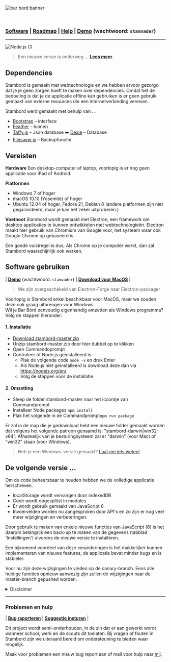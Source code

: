 ![bar bord banner](https://raw.githubusercontent.com/lennertderyck/bar-board/master/branding/banner.png)

<br>

### [Software](#software) | [Roadmap](#roadmap) | [Help](#problemen-en-hulp) | [Demo](https://stambord.haegepoorters.be/src/) (wachtwoord: ```stamvader```)

---
![Node.js CI](https://github.com/lennertderyck/stambord/workflows/Node.js%20CI/badge.svg)
> Een nieuwe versie is onderweg ... [**Lees meer**](#de-volgende-versie-)

## Dependencies
Stambord is gemaakt met webtechnologie en we hebben ervoor gezorgd dat je je geen zorgen hoeft te maken over dependencies. Omdat het de bedoeling is dat je de applicatie offline kan gebruiken is er geen gebruik gemaakt van externe resources die een internetverbinding vereisen.

Stambord werd gemaakt met behulp van ...
- [Bootstrap](https://getbootstrap.com/) – interface
- [Feather](https://feathericons.com/) – Iconen
- [Taffy.js](http://taffydb.com/) – Json database ➡️ [Dexie](https://dexie.org/) – Database
- [Filesaver.js](https://github.com/eligrey/FileSaver.js/) – Backupfunctie

## Vereisten

**Hardware**
Een desktop-computer of laptop, voorlopig is er nog geen applicatie voor iPad of Android.

**Platformen**
- Windows 7 of hoger
- macOS 10.10 (Yosemite) of hoger
- Ubuntu 12.04 of hoger, Fedora 21, Debian 8 (andere platformen zijn niet gegarandeerd, maar je kan het zeker uitproberen.)

**Voetnoot**
Stambord wordt gemaakt met Electron, een framework om desktop applicaties te kunnen ontwikkelen met webtechnologieën. Electron maakt hier gebruik van Chromium van Google voor, het systeem waar ook Google Chrome op gebaseerd is.

Een goede vuistregel is dus; Als Chrome op je computer werkt, dan zal Stambord waarschijnlijk ook werken.

## Software gebruiken
| **[Demo](https://stambord.haegepoorters.be/src/)** (wachtwoord: ```stamvader```) | **[Download voor MacOS](https://github.com/lennertderyck/stambord/releases)** |

> We zijn overgeschakeld van Electron-Forge naar Electron-packager

Voorlopig is Stambord enkel beschikbaar voor MacOS, maar we zouden deze ook graag uitbrengen voor Windows.<br>
Wil je Bar Bord eenvoudig eigenhandig omzetten als Windows programma? Volg de stappen hieronder:

#### 1. Installatie
- [Download stambord-master.zip](https://github.com/lennertderyck/stambord/archive/master.zip)
- Unzip stambord-master.zip door hier dubbel op te klikken
- Open Commandoprompt
- Controleer of Node.js geïnstalleerd is
  - Plak de volgende code ```node -v``` en druk Enter
  - Als Node.js niet geïnstalleerd is download deze dan via https://nodejs.org/en/
  - Volg de stappen voor de installatie

#### 2. Omzetting
- Sleep de folder stambord-master naar het icoontje van Commandprompt
- Installeer Node packages ```npm install```
- Plak het volgende in de Commandprompt```npm run package```

Er zal in de map die je gedownload hebt een nieuwe folder gemaakt worden dat volgens het volgende patroon genaamd is: "stambord-darwin|win32-x64". Afhankelijk van je besturingsysteem zal er "darwin" (voor Mac) of "win32" staan (voor Windows).

<blockquote>
  <p>Heb je een Windows-versie gemaakt? <a href="mailto:hello@lennertderyck.be?subject=Stambord Windows build">Laat me iets weten!</a></p>
</blockquote>

> 
 
## De volgende versie ...

Om de code beheersbaar te houden hebben we de volledige applicatie herschreven.
- localStorage wordt vervangen door indexedDB
- Code wordt opgesplitst in modules
- Er wordt gebruik gemaakt van JavaScript 6
- Invoervelden worden nu aangesproken door API's
en zo zijn er nog veel meer wijzigingen en verbeteringen.

Door gebruik te maken van enkele nieuwe functies van JavaScript (6) is het daarom belangrijk een back-up te maken van de gegevens (tabblad 'Instellingen') alvorens de nieuwe versie te installeren.

Een bijkomend voordeel van deze veranderingen is het makkelijker kunnen implementeren van nieuwe features, de applicatie bevat minder bugs en is stabieler.

Voor nu zijn deze wijzigingen te vinden op de canary-branch. Eens alle huidige functies opnieuw aanwezig zijn zullen de wijzigingen naar de master-branch gepushed worden.

<details>
  <summary>Disclaimer</summary>
  <p>Wij, de ontwikkelaars achter deze applicatie, zijn op geen enkele manier verantwoordelijk voor eventuele problemen die zich voordoen door het het gebruik van deze applicatie.</p>
  <p>Ondanks Stambord met zorg ontwikkeld en getest werd, kunnen er nog steeds bugs in de applicatie zitten. We raden gebruikers aan dat wanneer zij zo problemen ervaren ze onmiddelijk contact met ons opnemen zodat wij zo snel mogelijk hun van een fix kunnen voorzien.</p>
  <p>Wij zijn dan ook niet verantwoordelijk voor verliezen of andere gevolgen door het gebruik van deze applicatie. Deze is dan ook alleen bedoeld voor gebruik door kleine groepen, zoals leiding/monitoren in een jeugdvereniging of een andere niet-professionele omgeving.</p>
  <p>We hopen dat het gebruik van Stambord een positieve ervaring mag zijn.</p>
</details>

---

### Problemen en hulp
| **[Bug raporteren](https://github.com/lennertderyck/stambord/issues/new?assignees=&labels=bug&template=bug_report.md&title=)** | **[Suggestie insturen](https://github.com/lennertderyck/stambord/issues/new?assignees=&labels=enhancement&template=feature_request.md&title=)** |

Dit project wordt semi-onderhouden, in de zin dat er aan gewerkt wordt wanneer school, werk en de scouts dit toelaten. Bij vragen of fouten in Stambord zijn we uiteraard bereid om ondersteuning te bieden waar mogelijk.

Maak voor problemen een nieuw bug report aan of mail voor hulp naar [mij](mailto:hello@lennertderyck.be?subject=Stambord).

